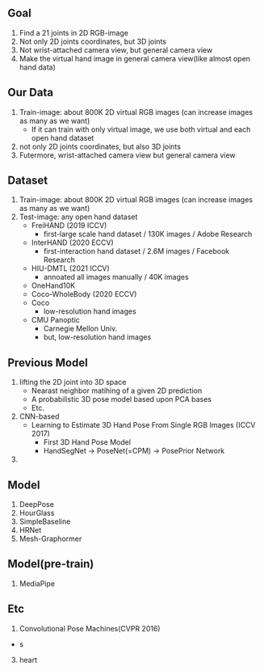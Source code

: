 ## Goal
  1. Find a 21 joints in 2D RGB-image
  2. Not only 2D joints coordinates, but 3D joints
  3. Not wrist-attached camera view, but general camera view
  4. Make the virtual hand image in general camera view(like almost open hand data)

## Our Data
  1. Train-image: about 800K 2D virtual RGB images (can increase images as many as we want)
     - If it can train with only virtual image, we use both virtual and each open hand dataset
  1. not only 2D joints coordinates, but also 3D joints
  2. Futermore, wrist-attached camera view but general camera view

## Dataset
  1. Train-image: about 800K 2D virtual RGB images (can increase images as many as we want)
  2. Test-image: any open hand dataset 
     - FreiHAND (2019 ICCV) 
         - first-large scale hand dataset / 130K images / Adobe Research 
     - InterHAND (2020 ECCV) 
         - first-interaction hand dataset / 2.6M images / Facebook Research 
     - HIU-DMTL (2021 ICCV) 
         - annoated all images manually / 40K images 
     - OneHand10K 
     - Coco-WholeBody (2020 ECCV) 
     - Coco 
        - low-resolution hand images 
     - CMU Panoptic 
        - Carnegie Mellon Univ. 
        - but, low-resolution hand images 

## Previous Model
  1. lifting the 2D joint into 3D space
     -  Nearast neighbor matihing of a given 2D prediction
     -  A probabilistic 3D pose model based upon PCA bases
     -  Etc.
  2. CNN-based
      - Learning to Estimate 3D Hand Pose From Single RGB Images (ICCV 2017)
        - First 3D Hand Pose Model
        - HandSegNet -> PoseNet(=CPM) -> PosePrior Network
  3.  

## Model
  1. DeepPose
  2. HourGlass
  3. SimpleBaseline
  4. HRNet
  5. Mesh-Graphormer

## Model(pre-train)
  1. MediaPipe


## Etc
1. Convolutional Pose Machines(CVPR 2016)
- s
3. heart
